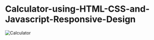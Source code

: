 # Calculator-using-HTML-CSS-and-Javascript-Responsive-Design
![Calculator](https://github.com/ElizabeteFortes/Calculator-using-HTML-CSS-and-Javascript--Responsive-Design-/assets/123332675/54e1d9ea-273f-40a1-aaa2-1a660efde601)
